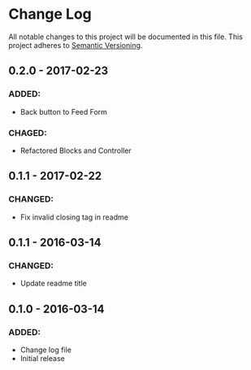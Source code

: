 # Change Log
All notable changes to this project will be documented in this file. This project adheres to [Semantic Versioning](http://semver.org/).

## 0.2.0 - 2017-02-23
### ADDED:
- Back button to Feed Form

### CHAGED:
- Refactored Blocks and Controller

## 0.1.1 - 2017-02-22
### CHANGED:
- Fix invalid closing tag in readme

## 0.1.1 - 2016-03-14
### CHANGED:
- Update readme title

## 0.1.0 - 2016-03-14
### ADDED:
- Change log file
- Initial release
